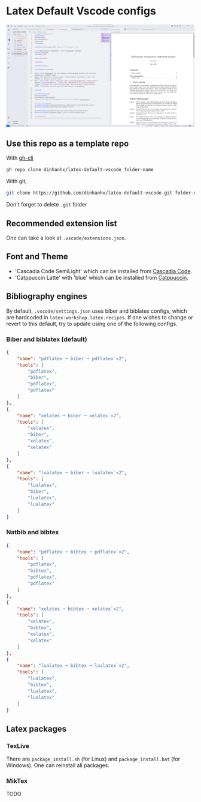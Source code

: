 # Latex Default Vscode configs

![Example](image.png)

## Use this repo as a template repo

With [gh-cli](https://cli.github.com/)
```bash
gh repo clone dinhanhx/latex-default-vscode folder-name
```

With git, 
```bash
git clone https://github.com/dinhanhx/latex-default-vscode.git folder-name
```

Don't forget to delete `.git` folder

## Recommended extension list

One can take a look at `.vscode/extensions.json`.

## Font and Theme

- 'Cascadia Code SemiLight' which can be installed from [Cascadia Code](https://github.com/microsoft/cascadia-code).
- 'Catppuccin Latte' with 'blue' which can be installed from [Catppuccin](https://github.com/catppuccin/catppuccin).

## Bibliography engines

By default, `.vscode/settings.json` uses biber and biblatex configs, which are hardcoded in `latex-workshop.latex.recipes`. If one wishes to change or revert to this default, try to update using one of the following configs.

### Biber and biblatex (default)

```json
{
    "name": "pdflatex ➞ biber ➞ pdflatex`×2",
    "tools": [
        "pdflatex",
        "biber",
        "pdflatex",
        "pdflatex"
    ]
},
{
    "name": "xelatex ➞ biber ➞ xelatex`×2",
    "tools": [
        "xelatex",
        "biber",
        "xelatex",
        "xelatex"
    ]
},
{
    "name": "lualatex ➞ biber ➞ lualatex`×2",
    "tools": [
        "lualatex",
        "biber",
        "lualatex",
        "lualatex"
    ]
}
```

### Natbib and bibtex

```json
{
    "name": "pdflatex ➞ bibtex ➞ pdflatex`×2",
    "tools": [
        "pdflatex",
        "bibtex",
        "pdflatex",
        "pdflatex"
    ]
},
{
    "name": "xelatex ➞ bibtex ➞ xelatex`×2",
    "tools": [
        "xelatex",
        "bibtex",
        "xelatex",
        "xelatex"
    ]
},
{
    "name": "lualatex ➞ bibtex ➞ lualatex`×2",
    "tools": [
        "lualatex",
        "bibtex",
        "lualatex",
        "lualatex"
    ]
}
```

## Latex packages

### TexLive 

There are `package_install.sh` (for Linux) and `package_install.bat` (for Windows). One can reinstall all packages.

### MikTex

TODO